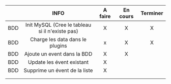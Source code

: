 

|     |                      INFO                       | A faire | En cours | Terminer |
| :-: | :---------------------------------------------: | :-----: | :------: | :------: |
| BDD | Init MySQL (Cree le tableau si il n'existe pas) |    X    |    X     |    X     |
| BDD |         Charge les data dans le plugins         |    x    |    X     |    X     |
| BDD |           Ajoute un event dans la BDD           |    X    |    X     |          |
| BDD |            Update les évent existant            |    X    |          |          |
| BDD |          Supprime un évent de la liste          |    X    |          |          |
|     |                                                 |         |          |          |
|     |                                                 |         |          |          |
